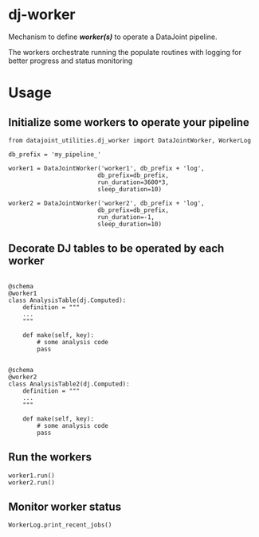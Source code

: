 # dj-worker

Mechanism to define ***worker(s)*** to operate a DataJoint pipeline.

The workers orchestrate running the populate routines with logging for 
better progress and status monitoring


# Usage


## Initialize some workers to operate your pipeline

```
from datajoint_utilities.dj_worker import DataJointWorker, WorkerLog

db_prefix = 'my_pipeline_'

worker1 = DataJointWorker('worker1', db_prefix + 'log',
                         db_prefix=db_prefix,
                         run_duration=3600*3,
                         sleep_duration=10)

worker2 = DataJointWorker('worker2', db_prefix + 'log',
                         db_prefix=db_prefix,
                         run_duration=-1,
                         sleep_duration=10)
```

## Decorate DJ tables to be operated by each worker


```

@schema
@worker1
class AnalysisTable(dj.Computed):
    definition = """
    ...
    """
    
    def make(self, key):
        # some analysis code
        pass    


@schema
@worker2
class AnalysisTable2(dj.Computed):
    definition = """
    ...
    """
    
    def make(self, key):
        # some analysis code
        pass  
```


## Run the workers

```
worker1.run()
worker2.run()
```


## Monitor worker status

```
WorkerLog.print_recent_jobs()
```
